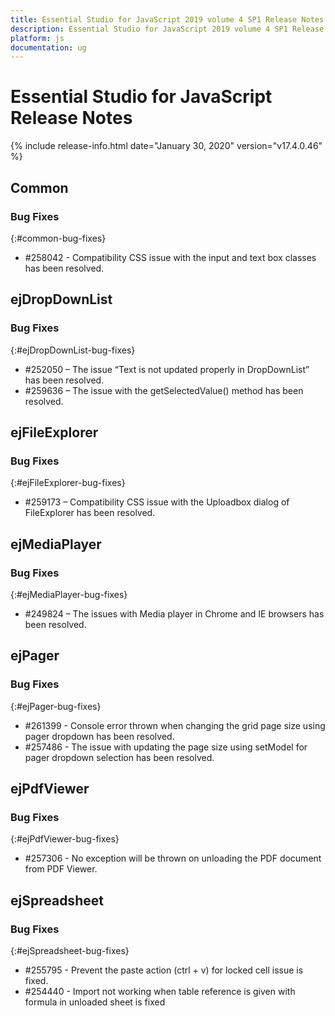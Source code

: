 ```yaml
---
title: Essential Studio for JavaScript 2019 volume 4 SP1 Release Notes  
description: Essential Studio for JavaScript 2019 volume 4 SP1 Release Notes  
platform: js
documentation: ug
---
```


# Essential Studio for JavaScript  Release Notes  

{% include release-info.html date="January 30, 2020"  version="v17.4.0.46" %} 





## Common

### Bug Fixes
{:#common-bug-fixes}
 
* \#258042  -  Compatibility CSS issue with the input and text box classes has been resolved.
## ejDropDownList

### Bug Fixes	
{:#ejDropDownList-bug-fixes}

* \#252050  – The issue “Text is not updated properly in DropDownList” has been resolved. 
* \#259636  – The issue with the getSelectedValue() method has been resolved. 
## ejFileExplorer 

### Bug Fixes	
{:#ejFileExplorer-bug-fixes}

* \#259173 – Compatibility CSS issue with the Uploadbox dialog of FileExplorer has been resolved.
## ejMediaPlayer

### Bug Fixes	
{:#ejMediaPlayer-bug-fixes}

* \#249824  – The issues with Media player in Chrome and IE browsers has been resolved.
## ejPager 

### Bug Fixes	
{:#ejPager-bug-fixes}

* \#261399  - Console error thrown when changing the grid page size using pager dropdown has been resolved.
* \#257486  - The issue with updating the page size using setModel for pager dropdown selection has been resolved.
## ejPdfViewer

### Bug Fixes
{:#ejPdfViewer-bug-fixes}

* \#257306 - No exception will be thrown on unloading the PDF document from PDF Viewer.


## ejSpreadsheet

### Bug Fixes
{:#ejSpreadsheet-bug-fixes}

* \#255795 - Prevent the paste action (ctrl + v) for locked cell issue is fixed.
* \#254440 - Import not working when table reference is given with formula in unloaded sheet is fixed


